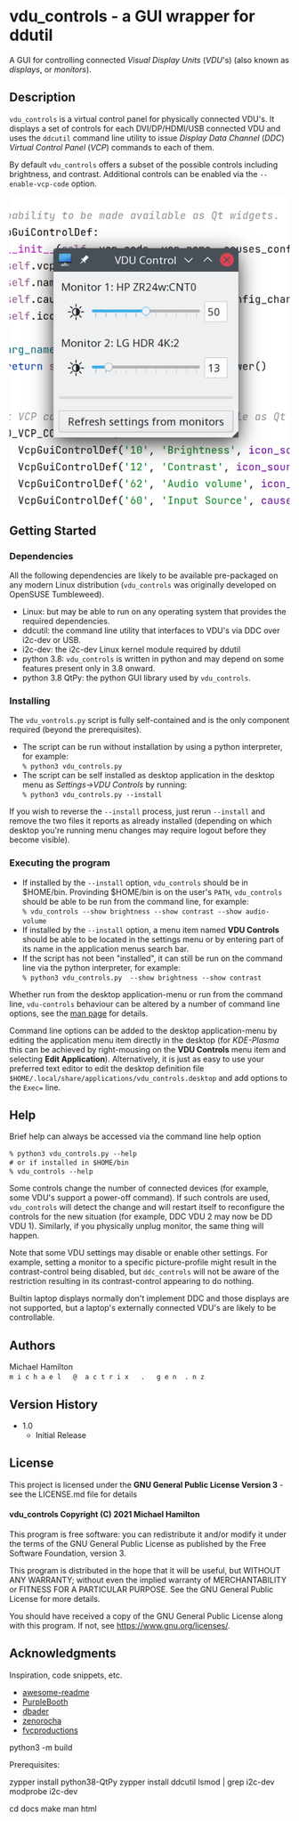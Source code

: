 # vdu_controls - a GUI wrapper for ddutil

A GUI for controlling connected *Visual Display Units* (*VDU*'s) (also known as *displays*, or *monitors*).

## Description

``vdu_controls`` is a virtual control panel for physically connected VDU's.  It displays a set of controls for
each  DVI/DP/HDMI/USB connected VDU and uses the ``ddcutil`` command line utility to issue *Display Data Channel*
(*DDC*) *Virtual Control Panel*  (*VCP*) commands to each of them.

By default ``vdu_controls`` offers a subset of the possible controls including brightness, and contrast.  Additional 
controls can be enabled via the ``--enable-vcp-code`` option.

![Intro screen shot](screen-shots/Screenshot_20210829_171248.png?raw=true "VDU Controls")

## Getting Started

### Dependencies

All the following dependencies are likely to be available pre-packaged on any modern Linux distribution 
(``vdu_controls`` was originally developed on OpenSUSE Tumbleweed).

* Linux: but may be able to run on any operating system that provides the required dependencies.
* ddcutil: the command line utility that interfaces to VDU's via DDC over i2c-dev or USB.
* i2c-dev: the i2c-dev Linux kernel module required by ddutil
* python 3.8: ``vdu_controls`` is written in python and may depend on some features present only in 3.8 onward.
* python 3.8 QtPy: the python GUI library used by ``vdu_controls``.

### Installing

The ``vdu_vontrols.py`` script is fully self-contained and is the only component required (beyond the prerequisites).

* The script can be run without installation by using a python interpreter, for example:\
  ``% python3 vdu_controls.py`` 
* The script can be self installed as desktop application in the desktop menu as *Settings->VDU Controls* by running:\
  ``% python3 vdu_controls.py --install``

If you wish to reverse the ``--install`` process, just rerun ``--install`` and remove the two files it reports
as already installed (depending on which desktop you're running menu changes may require logout before they become
visible).

### Executing the program

* If installed  by the ``--install`` option, ``vdu_controls`` should be in $HOME/bin. Provinding $HOME/bin is on the
  user's ``PATH``, ``vdu_controls`` should be able to be run from the command line, for example:\
  ``% vdu_controls --show brightness --show contrast --show audio-volume``
* If installed  by the ``--install`` option, a menu item named **VDU Controls** should be able to be located in 
the settings menu or by entering part of its name in the application menus search bar.
* If the script has not been "installed", it can still be run on the command line via the python interpreter, 
  for example:\
  ``% python3 vdu_controls.py  --show brightness --show contrast``
  

Whether run from the desktop application-menu or run from the command line, ``vdu-controls`` behaviour can be altered
by a number of command line options, see the [man page](https://github.com/digitaltrails/vdu_controls/docs/html/index.html) 
for details.

Command line options can be added to the desktop application-menu by editing the application menu item
directly in the desktop (for *KDE-Plasma* this can be achieved by right-mousing on the **VDU Controls** menu 
item and selecting **Edit Application**).  Alternatively, it is just as easy to use your preferred text editor to
edit the desktop definition file ``$HOME/.local/share/applications/vdu_controls.desktop`` and add options to
the ``Exec=`` line.

## Help

Brief help can always be accessed via the command line help option
```
% python3 vdu_controls.py --help
# or if installed in $HOME/bin
% vdu_controls --help
```

Some controls change the number of connected devices (for example, some VDU's support a power-off command). If
such controls are used, ``vdu_controls`` will detect the change and will restart itself to reconfigure the controls
for the new situation (for example, DDC VDU 2 may now be DD VDU 1).  Similarly, if you physically unplug monitor, the
same thing will happen.

Note that some VDU settings may disable or enable other settings. For example, setting a monitor to a specific
picture-profile might result in the contrast-control being disabled, but ``ddc_controls`` will not be aware of
the restriction resulting in its contrast-control appearing to do nothing.

Builtin laptop displays normally don't implement DDC and those displays are not supported, but a laptop's
externally connected VDU's are likely to be controllable.

## Authors

Michael Hamilton\
``m i c h a e l   @  a c t r i x   .   g e n  . n z``


## Version History

* 1.0
    * Initial Release

## License

This project is licensed under the **GNU General Public License Version 3** - see the LICENSE.md file for details

#### vdu_controls Copyright (C) 2021 Michael Hamilton

This program is free software: you can redistribute it and/or modify it
under the terms of the GNU General Public License as published by the
Free Software Foundation, version 3.

This program is distributed in the hope that it will be useful, but
WITHOUT ANY WARRANTY; without even the implied warranty of MERCHANTABILITY
or FITNESS FOR A PARTICULAR PURPOSE. See the GNU General Public License for
more details.

You should have received a copy of the GNU General Public License along
with this program. If not, see <https://www.gnu.org/licenses/>.

## Acknowledgments

Inspiration, code snippets, etc.
* [awesome-readme](https://github.com/matiassingers/awesome-readme)
* [PurpleBooth](https://gist.github.com/PurpleBooth/109311bb0361f32d87a2)
* [dbader](https://github.com/dbader/readme-template)
* [zenorocha](https://gist.github.com/zenorocha/4526327)
* [fvcproductions](https://gist.github.com/fvcproductions/1bfc2d4aecb01a834b46)

python3 -m build

Prerequisites:

zypper install python38-QtPy
zypper install ddcutil
lsmod | grep i2c-dev
modprobe i2c-dev

cd docs
make man html